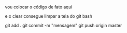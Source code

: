 vou colocar o código de fato aqui

e o clear consegue limpar a tela do git bash

git add .
git commit -m "mensagem"
git push origin master